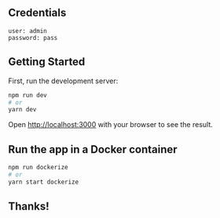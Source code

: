 ## Credentials
```
user: admin
password: pass
```

## Getting Started

First, run the development server:

```bash
npm run dev
# or
yarn dev
```

Open [http://localhost:3000](http://localhost:3000) with your browser to see the result.

## Run the app in a Docker container

```bash
npm run dockerize
# or
yarn start dockerize
```

## Thanks!

